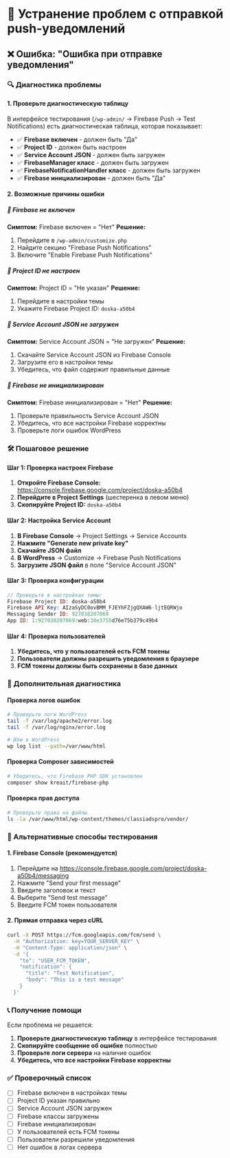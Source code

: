 # 🔧 Устранение проблем с отправкой push-уведомлений

## ❌ Ошибка: "Ошибка при отправке уведомления"

### 🔍 Диагностика проблемы

#### 1. **Проверьте диагностическую таблицу**
В интерфейсе тестирования (`/wp-admin/` → Firebase Push → Test Notifications) есть диагностическая таблица, которая показывает:

- ✅ **Firebase включен** - должен быть "Да"
- ✅ **Project ID** - должен быть настроен
- ✅ **Service Account JSON** - должен быть загружен
- ✅ **FirebaseManager класс** - должен быть загружен
- ✅ **FirebaseNotificationHandler класс** - должен быть загружен
- ✅ **Firebase инициализирован** - должен быть "Да"

#### 2. **Возможные причины ошибки**

##### 🔴 Firebase не включен
**Симптом:** Firebase включен = "Нет"
**Решение:**
1. Перейдите в `/wp-admin/customize.php`
2. Найдите секцию "Firebase Push Notifications"
3. Включите "Enable Firebase Push Notifications"

##### 🔴 Project ID не настроен
**Симптом:** Project ID = "Не указан"
**Решение:**
1. Перейдите в настройки темы
2. Укажите Firebase Project ID: `doska-a50b4`

##### 🔴 Service Account JSON не загружен
**Симптом:** Service Account JSON = "Не загружен"
**Решение:**
1. Скачайте Service Account JSON из Firebase Console
2. Загрузите его в настройки темы
3. Убедитесь, что файл содержит правильные данные

##### 🔴 Firebase не инициализирован
**Симптом:** Firebase инициализирован = "Нет"
**Решение:**
1. Проверьте правильность Service Account JSON
2. Убедитесь, что все настройки Firebase корректны
3. Проверьте логи ошибок WordPress

### 🛠️ Пошаговое решение

#### Шаг 1: Проверка настроек Firebase
1. **Откройте Firebase Console:** https://console.firebase.google.com/project/doska-a50b4
2. **Перейдите в Project Settings** (шестеренка в левом меню)
3. **Скопируйте Project ID:** `doska-a50b4`

#### Шаг 2: Настройка Service Account
1. **В Firebase Console** → Project Settings → Service Accounts
2. **Нажмите "Generate new private key"**
3. **Скачайте JSON файл**
4. **В WordPress** → Customize → Firebase Push Notifications
5. **Загрузите JSON файл** в поле "Service Account JSON"

#### Шаг 3: Проверка конфигурации
```php
// Проверьте в настройках темы:
Firebase Project ID: doska-a50b4
Firebase API Key: AIzaSyDC0ovBMM_FJEYhFZjgQXAW6-ljtEQRWjo
Messaging Sender ID: 927038207069
App ID: 1:927038207069:web:38e3755d76e75b379c49b4
```

#### Шаг 4: Проверка пользователей
1. **Убедитесь, что у пользователей есть FCM токены**
2. **Пользователи должны разрешить уведомления в браузере**
3. **FCM токены должны быть сохранены в базе данных**

### 🔧 Дополнительная диагностика

#### Проверка логов ошибок
```bash
# Проверьте логи WordPress
tail -f /var/log/apache2/error.log
tail -f /var/log/nginx/error.log

# Или в WordPress
wp log list --path=/var/www/html
```

#### Проверка Composer зависимостей
```bash
# Убедитесь, что Firebase PHP SDK установлен
composer show kreait/firebase-php
```

#### Проверка прав доступа
```bash
# Проверьте права на файлы
ls -la /var/www/html/wp-content/themes/classiadspro/vendor/
```

### 🚀 Альтернативные способы тестирования

#### 1. Firebase Console (рекомендуется)
1. Перейдите на https://console.firebase.google.com/project/doska-a50b4/messaging
2. Нажмите "Send your first message"
3. Введите заголовок и текст
4. Выберите "Send test message"
5. Введите FCM токен пользователя

#### 2. Прямая отправка через cURL
```bash
curl -X POST https://fcm.googleapis.com/fcm/send \
  -H "Authorization: key=YOUR_SERVER_KEY" \
  -H "Content-Type: application/json" \
  -d '{
    "to": "USER_FCM_TOKEN",
    "notification": {
      "title": "Test Notification",
      "body": "This is a test message"
    }
  }'
```

### 📞 Получение помощи

Если проблема не решается:

1. **Проверьте диагностическую таблицу** в интерфейсе тестирования
2. **Скопируйте сообщение об ошибке** полностью
3. **Проверьте логи сервера** на наличие ошибок
4. **Убедитесь, что все настройки Firebase корректны**

### ✅ Проверочный список

- [ ] Firebase включен в настройках темы
- [ ] Project ID указан правильно
- [ ] Service Account JSON загружен
- [ ] Firebase классы загружены
- [ ] Firebase инициализирован
- [ ] У пользователей есть FCM токены
- [ ] Пользователи разрешили уведомления
- [ ] Нет ошибок в логах сервера
